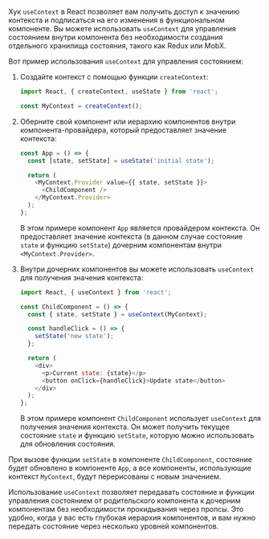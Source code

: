 Хук `useContext` в React позволяет вам получить доступ к значению контекста и подписаться на его изменения в функциональном компоненте. Вы можете использовать `useContext` для управления состоянием внутри компонента без необходимости создания отдельного хранилища состояния, такого как Redux или MobX.

Вот пример использования `useContext` для управления состоянием:

1. Создайте контекст с помощью функции `createContext`:

   ```javascript
   import React, { createContext, useState } from 'react';

   const MyContext = createContext();
   ```

2. Оберните свой компонент или иерархию компонентов внутри компонента-провайдера, который предоставляет значение контекста:

   ```javascript
   const App = () => {
     const [state, setState] = useState('initial state');

     return (
       <MyContext.Provider value={{ state, setState }}>
         <ChildComponent />
       </MyContext.Provider>
     );
   };
   ```

   В этом примере компонент `App` является провайдером контекста. Он предоставляет значение контекста (в данном случае состояние `state` и функцию `setState`) дочерним компонентам внутри `<MyContext.Provider>`.

3. Внутри дочерних компонентов вы можете использовать `useContext` для получения значения контекста:

   ```javascript
   import React, { useContext } from 'react';

   const ChildComponent = () => {
     const { state, setState } = useContext(MyContext);

     const handleClick = () => {
       setState('new state');
     };

     return (
       <div>
         <p>Current state: {state}</p>
         <button onClick={handleClick}>Update state</button>
       </div>
     );
   };
   ```

   В этом примере компонент `ChildComponent` использует `useContext` для получения значения контекста. Он может получить текущее состояние `state` и функцию `setState`, которую можно использовать для обновления состояния.

При вызове функции `setState` в компоненте `ChildComponent`, состояние будет обновлено в компоненте `App`, а все компоненты, использующие контекст `MyContext`, будут перерисованы с новым значением.

Использование `useContext` позволяет передавать состояние и функции управления состоянием от родительского компонента к дочерним компонентам без необходимости прокидывания через пропсы. Это удобно, когда у вас есть глубокая иерархия компонентов, и вам нужно передать состояние через несколько уровней компонентов.